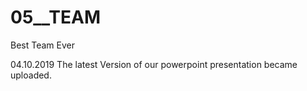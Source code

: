 # 05__TEAM
Best Team Ever

04.10.2019
The latest Version of our powerpoint presentation became uploaded.
